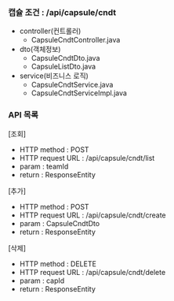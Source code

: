 ### 캡슐 조건 : /api/capsule/cndt
- controller(컨트롤러)
    - CapsuleCndtController.java
- dto(객체정보)
    - CapsuleCndtDto.java
    - CapsuleListDto.java
- service(비즈니스 로직)
    - CapsuleCndtService.java
    - CapsuleCndtServiceImpl.java

### API 목록
[조회]
- HTTP method : POST
- HTTP request URL : /api/capsule/cndt/list
- param : teamId
- return : ResponseEntity<CapsuleListDto>

[추가]
- HTTP method : POST
- HTTP request URL : /api/capsule/cndt/create
- param : CapsuleCndtDto
- return : ResponseEntity<String>

[삭제]
- HTTP method : DELETE
- HTTP request URL : /api/capsule/cndt/delete
- param : capId
- return : ResponseEntity<String>